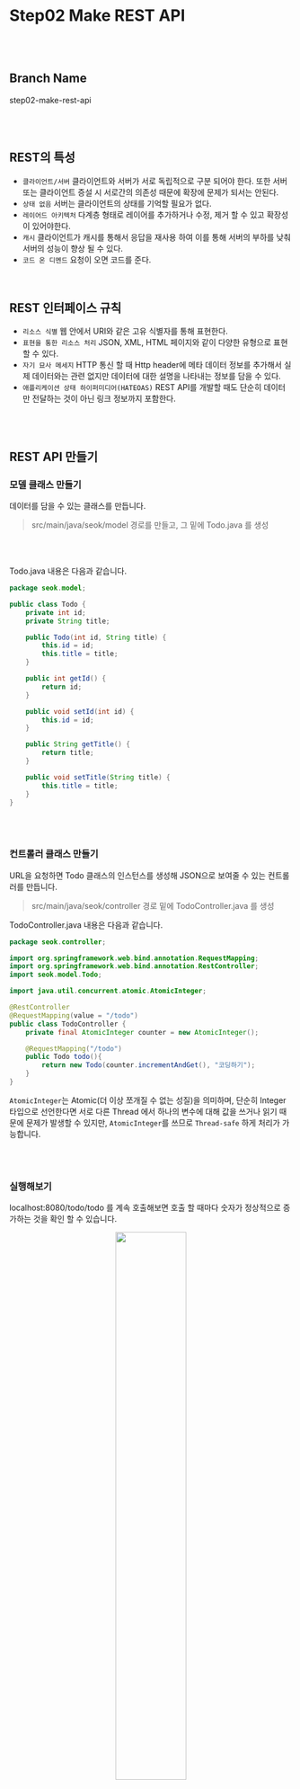# Step02 Make REST API

<br><br>

## Branch Name
step02-make-rest-api

<br><br>

## REST의 특성
- `클라이언트/서버` 클라이언트와 서버가 서로 독립적으로 구분 되어야 한다. 또한 서버 또는 클라이언트 증설 시 서로간의 의존성 때문에 확장에 문제가 되서는 안된다.
- `상태 없음` 서버는 클라이언트의 상태를 기억할 필요가 없다.
- `레이어드 아키텍처` 다계층 형태로 레이어를 추가하거나 수정, 제거 할 수 있고 확장성이 있어야한다.
- `캐시` 클라이언트가 캐시를 통해서 응답을 재사용 하여 이를 통해 서버의 부하를 낮춰 서버의 성능이 향상 될 수 있다.
- `코드 온 디멘드` 요청이 오면 코드를 준다.

<br>

## REST 인터페이스 규칙
- `리소스 식별` 웹 안에서 URI와 같은 고유 식별자를 통해 표현한다.
- `표현을 통한 리소스 처리` JSON, XML, HTML 페이지와 같이 다양한 유형으로 표현 할 수 있다.
- `자기 묘사 메세지` HTTP 통신 할 때 Http header에 메타 데이터 정보를 추가해서 실제 데이터와는 관련 없지만 데이터에 대한 설명을 나타내는 정보를 담을 수 있다.
- `애플리케이션 상태 하이퍼미디어(HATEOAS)` REST API를 개발할 때도 단순히 데이터만 전달하는 것이 아닌 링크 정보까지 포함한다.

<br><br>

## REST API 만들기

### 모델 클래스 만들기

데이터를 담을 수 있는 클래스를 만듭니다.

> src/main/java/seok/model 경로를 만들고, 그 밑에 Todo.java 를 생성

<br>

<br>



Todo.java 내용은 다음과 같습니다.

```java
package seok.model;

public class Todo {
    private int id;
    private String title;

    public Todo(int id, String title) {
        this.id = id;
        this.title = title;
    }

    public int getId() {
        return id;
    }

    public void setId(int id) {
        this.id = id;
    }

    public String getTitle() {
        return title;
    }

    public void setTitle(String title) {
        this.title = title;
    }
}
```



<br><br>



### 컨트롤러 클래스 만들기

URL을 요청하면 Todo 클래스의 인스턴스를 생성해 JSON으로 보여줄 수 있는 컨트롤러를 만듭니다.



> src/main/java/seok/controller 경로 밑에 TodoController.java 를 생성

TodoController.java 내용은 다음과 같습니다.

```java
package seok.controller;

import org.springframework.web.bind.annotation.RequestMapping;
import org.springframework.web.bind.annotation.RestController;
import seok.model.Todo;

import java.util.concurrent.atomic.AtomicInteger;

@RestController
@RequestMapping(value = "/todo")
public class TodoController {
    private final AtomicInteger counter = new AtomicInteger();

    @RequestMapping("/todo")
    public Todo todo(){
        return new Todo(counter.incrementAndGet(), "코딩하기");
    }
}
```



`AtomicInteger`는 Atomic(더 이상 쪼개질 수 없는 성질)을 의미하며, 단순히 Integer 타입으로 선언한다면 서로 다른 Thread 에서 하나의 변수에 대해 값을 쓰거나 읽기 때문에 문제가 발생할 수 있지만, `AtomicInteger`를 쓰므로 `Thread-safe` 하게 처리가 가능합니다.


<br><br>


### 실행해보기

localhost:8080/todo/todo 를 계속 호출해보면 호출 할 때마다 숫자가 정상적으로 증가하는 것을 확인 할 수 있습니다.


<div style="text-align: center">
    <img src="./img/step02-1.png" width="50%">
</div>


<div style="text-align: center">
    <img src="./img/step02-2.png" width="50%">    
</div>





## REST API에서 HTTP Method 사용

### 컨트롤러 메서드에 POST 매핑

TodoController.java 에 POST 메서드를 만듭니다.

```java
@PostMapping("/todo")
public Todo registryTodo(@RequestParam(value="todoTitle") String todoTitle){
    return new Todo(counter.incrementAndGet(), todoTitle);
}
```



`/todo/todo`를 엔드 포인트로 합니다.

GET은 Body 가 없어서 URL을 직접 호출 할 수 있지만, POST는 요청의 몸체가 되므로 도구를 사용해서 테스트 해봐야합니다.

여기서는 `Postman`를 사용하도록 하겠습니다.

[Postman 설치하기](https://www.postman.com/downloads/)

![image-20200606231312774](C:\Users\msno2\AppData\Roaming\Typora\typora-user-images\image-20200606231312774.png)

위와 같이 실행하면 결과값을 받아 볼 수 있습니다.



<br><br>



### 응답 헤더 활용하기

ResponseEntity 클래스는 HttpEntity를 상속받은 클래스로 Http 응답에 대한 상태값을 표현 할 수 있습니다.

TodoController.java 에 다음 코드를 추가합니다.



```java
@PostMapping("/todo/response")
public ResponseEntity<Todo> postRegistryTodo(@RequestParam String todoTitle){
    return new ResponseEntity<>(new Todo(counter.incrementAndGet(), todoTitle), HttpStatus.CREATED);
}
```

![image-20200607012629455](C:\Users\msno2\AppData\Roaming\Typora\typora-user-images\image-20200607012629455.png)

결과를 받아보면 `Status: 201 Created` 라는 결과를 받아 볼 수 있습니다.



<br><br>







## HATEOAS를 사용한 URI 정보 표현하기

### HATEOAS 설정

build.gradle 파일에 다음 라이브러리를 추가합니다.

```yaml
dependencies {
	compile 'org.springframework.boot:spring-boot-starter-hateoas'
}
```

<br>

<br>



`ResourceSupport` 클래스를 상속받을 모델 클래스 `TodoResource.java`를 만들도록 하겠습니다.

```java
package seok.model;

import org.springframework.hateoas.ResourceSupport;

public class TodoResource extends ResourceSupport {
    private String title;

    public TodoResource() {

    }

    public TodoResource(String title) {
        this.title = title;
    }

    public String getTitle() {
        return title;
    }

    public void setTitle(String title) {
        this.title = title;
    }
}
```



<br><br>



`Controller`에 다음을 추가하도록 하겠습니다.

```java
import static org.springframework.hateoas.mvc.ControllerLinkBuilder.linkTo;
import static org.springframework.hateoas.mvc.ControllerLinkBuilder.methodOn;

...

@PostMapping("/todo/hateoas")
public ResponseEntity<TodoResource> resourceResponseEntity(@RequestParam String todoTitle){
    TodoResource todoResource = new TodoResource(todoTitle);
    todoResource.add(linkTo(methodOn(TodoController.class).resourceResponseEntity(todoTitle)).withSelfRel());
    return new ResponseEntity<>(todoResource, HttpStatus.OK);
}
```

> todoResource 인스턴스를 생성한 후에 링크 정보 추가를 위해서 linkTo 메서드로 TodoController 클래스의 resourceResponseEntity 메서드를 매핑후, withSelfRel 메서드를 이용해 URL 정보를 만들고 add메서드로 정보를 추가했습니다.



결과는 다음과 같습니다.

![image-20200607014156813](C:\Users\msno2\AppData\Roaming\Typora\typora-user-images\image-20200607014156813.png)







## REST API 문서화

